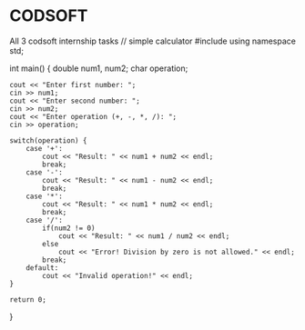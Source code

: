 # CODSOFT
All 3 codsoft internship tasks
// simple calculator 
#include<iostream>
using namespace std;

int main() {
    double num1, num2;
    char operation;

    cout << "Enter first number: ";
    cin >> num1;
    cout << "Enter second number: ";
    cin >> num2;
    cout << "Enter operation (+, -, *, /): ";
    cin >> operation;

    switch(operation) {
        case '+':
            cout << "Result: " << num1 + num2 << endl;
            break;
        case '-':
            cout << "Result: " << num1 - num2 << endl;
            break;
        case '*':
            cout << "Result: " << num1 * num2 << endl;
            break;
        case '/':
            if(num2 != 0)
                cout << "Result: " << num1 / num2 << endl;
            else
                cout << "Error! Division by zero is not allowed." << endl;
            break;
        default:
            cout << "Invalid operation!" << endl;
    }

    return 0;
}
